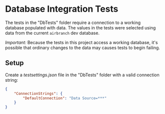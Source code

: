 ﻿# Database Integration Tests

The tests in the "DbTests" folder require a connection to a working database populated with data. The values in the
tests were selected using data from the current `airbranch` dev database.

*Important:* Because the tests in this project access a working database, it's possible that ordinary changes to the
data may causes tests to begin failing.

## Setup

Create a *testsettings.json* file in the "DbTests" folder with a valid connection string:

```json
{
    "ConnectionStrings": {
        "DefaultConnection": "Data Source=***"
    }
}
```
